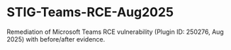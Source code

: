 # STIG-Teams-RCE-Aug2025
Remediation of Microsoft Teams RCE vulnerability (Plugin ID: 250276, Aug 2025) with before/after evidence.
